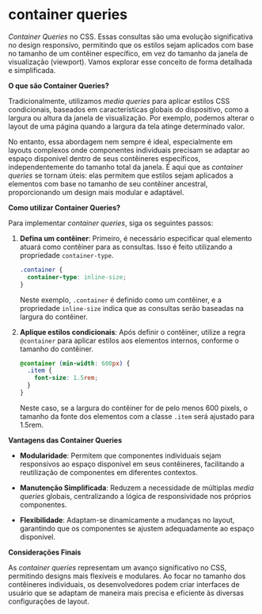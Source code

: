  # container queries 

 *Container Queries* no CSS. Essas consultas são uma evolução significativa no design responsivo, permitindo que os estilos sejam aplicados com base no tamanho de um contêiner específico, em vez do tamanho da janela de visualização (viewport). Vamos explorar esse conceito de forma detalhada e simplificada.

**O que são Container Queries?**

Tradicionalmente, utilizamos *media queries* para aplicar estilos CSS condicionais, baseados em características globais do dispositivo, como a largura ou altura da janela de visualização. Por exemplo, podemos alterar o layout de uma página quando a largura da tela atinge determinado valor.

No entanto, essa abordagem nem sempre é ideal, especialmente em layouts complexos onde componentes individuais precisam se adaptar ao espaço disponível dentro de seus contêineres específicos, independentemente do tamanho total da janela. É aqui que as *container queries* se tornam úteis: elas permitem que estilos sejam aplicados a elementos com base no tamanho de seu contêiner ancestral, proporcionando um design mais modular e adaptável.

**Como utilizar Container Queries?**

Para implementar *container queries*, siga os seguintes passos:

1. **Defina um contêiner**: Primeiro, é necessário especificar qual elemento atuará como contêiner para as consultas. Isso é feito utilizando a propriedade `container-type`.

   ```css
   .container {
     container-type: inline-size;
   }
   ```


   Neste exemplo, `.container` é definido como um contêiner, e a propriedade `inline-size` indica que as consultas serão baseadas na largura do contêiner.

2. **Aplique estilos condicionais**: Após definir o contêiner, utilize a regra `@container` para aplicar estilos aos elementos internos, conforme o tamanho do contêiner.

   ```css
   @container (min-width: 600px) {
     .item {
       font-size: 1.5rem;
     }
   }
   ```


   Neste caso, se a largura do contêiner for de pelo menos 600 pixels, o tamanho da fonte dos elementos com a classe `.item` será ajustado para 1.5rem.

**Vantagens das Container Queries**

- **Modularidade**: Permitem que componentes individuais sejam responsivos ao espaço disponível em seus contêineres, facilitando a reutilização de componentes em diferentes contextos.

- **Manutenção Simplificada**: Reduzem a necessidade de múltiplas *media queries* globais, centralizando a lógica de responsividade nos próprios componentes.

- **Flexibilidade**: Adaptam-se dinamicamente a mudanças no layout, garantindo que os componentes se ajustem adequadamente ao espaço disponível.

**Considerações Finais**

As *container queries* representam um avanço significativo no CSS, permitindo designs mais flexíveis e modulares. Ao focar no tamanho dos contêineres individuais, os desenvolvedores podem criar interfaces de usuário que se adaptam de maneira mais precisa e eficiente às diversas configurações de layout.
